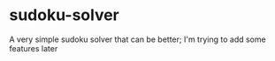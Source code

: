 # sudoku-solver
A very simple sudoku solver that can be better; I'm trying to add some features later
